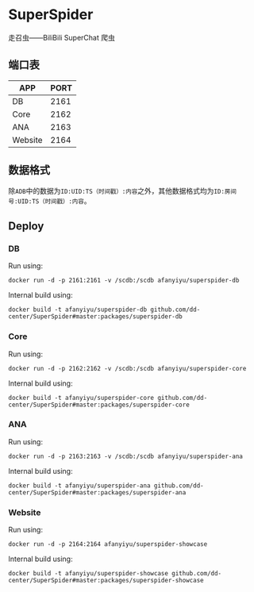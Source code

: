 # SuperSpider

走召虫——BiliBili SuperChat 爬虫

## 端口表

| APP     | PORT |
| ------- | ---- |
| DB      | 2161 |
| Core    | 2162 |
| ANA     | 2163 |
| Website | 2164 |

## 数据格式

除`ADB`中的数据为`ID:UID:TS（时间戳）:内容`之外，其他数据格式均为`ID:房间号:UID:TS（时间戳）:内容`。

## Deploy

### DB

Run using:

`docker run -d -p 2161:2161 -v /scdb:/scdb afanyiyu/superspider-db`

Internal build using:

`docker build -t afanyiyu/superspider-db github.com/dd-center/SuperSpider#master:packages/superspider-db`

### Core

Run using:

`docker run -d -p 2162:2162 -v /scdb:/scdb afanyiyu/superspider-core`

Internal build using:

`docker build -t afanyiyu/superspider-core github.com/dd-center/SuperSpider#master:packages/superspider-core`

### ANA

Run using:

`docker run -d -p 2163:2163 -v /scdb:/scdb afanyiyu/superspider-ana`

Internal build using:

`docker build -t afanyiyu/superspider-ana github.com/dd-center/SuperSpider#master:packages/superspider-ana`

### Website

Run using:

`docker run -d -p 2164:2164 afanyiyu/superspider-showcase`

Internal build using:

`docker build -t afanyiyu/superspider-showcase github.com/dd-center/SuperSpider#master:packages/superspider-showcase`
